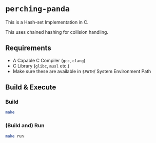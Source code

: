 # `perching-panda`

This is a Hash-set Implementation in C.

This uses chained hashing for collision handling.

## Requirements

- A Capable C Compiler (`gcc`, `clang`)
- C Library (`glibc`, `musl` etc.)
- Make sure these are available in `$PATH`/ System Environment Path

## Build & Execute 

### Build

```bash
make
```

### (Build and) Run

```bash
make run
```
